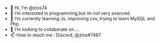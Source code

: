 - 👋 Hi, I’m @zios74
- 👀 I’m interested in programming,but im not very avanced. 
- 🌱 I’m currently learning Js, improving css, trying to learn MySQL and Php.
- 💞️ I’m looking to collaborate on ...
- 📫 How to reach me : Discord, @zios#7487

<!---
zios74/zios74 is a ✨ special ✨ repository because its `README.md` (this file) appears on your GitHub profile.
You can click the Preview link to take a look at your changes.
--->
